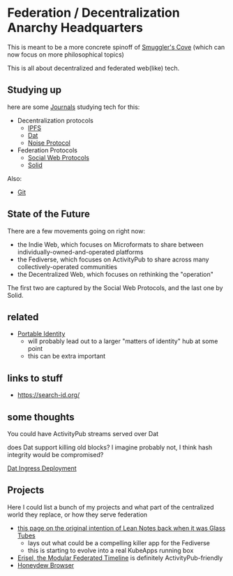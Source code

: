 # Federation / Decentralization Anarchy Headquarters

This is meant to be a more concrete spinoff of [Smuggler's Cove](58d3072a-0670-4bc3-9db2-fca214ca725e.md) (which can now focus on more philosophical topics)

This is all about decentralized and federated web(like) tech.

## Studying up

here are some [Journals](9403033b-a238-47d1-865b-4e1baa0f2577.md) studying tech for this:

- Decentralization protocols
  - [IPFS](24079268-feb1-43bd-93ae-daff3da9062e.md)
  - [Dat](435af1fd-1d1c-42b6-a591-bfa12141c031.md)
  - [Noise Protocol](42a57674-e119-4e36-a859-55901b6b0f6e.md)
- Federation Protocols
  - [Social Web Protocols](9c65b28f-122d-4243-a346-a5fabd31d7ad.md)
  - [Solid](a493d77d-4f53-4a67-90be-d6d5baa7be12.md)

Also:

- [Git](e72591d5-c372-4f03-a1a5-3d3edbd7b73f.md)

## State of the Future

There are a few movements going on right now:

- the Indie Web, which focuses on Microformats to share between individually-owned-and-operated platforms
- the Fediverse, which focuses on ActivityPub to share across many collectively-operated communities
- the Decentralized Web, which focuses on rethinking the "operation"

The first two are captured by the Social Web Protocols, and the last one by Solid.

## related

- [Portable Identity](64a52921-8c92-40bb-a0e5-16414cc96d18.md)
  - will probably lead out to a larger "matters of identity" hub at some point
  - this can be extra important

## links to stuff

- https://search-id.org/

## some thoughts

You could have ActivityPub streams served over Dat

does Dat support killing old blocks? I imagine probably not, I think hash integrity would be compromised?

[Dat Ingress Deployment](aeea8b33-4668-4c40-844c-bd16288f5bee.md)

## Projects

Here I could list a bunch of my projects and what part of the centralized world they replace, or how they serve federation

- [this page on the original intention of Lean Notes back when it was Glass Tubes](0350c64c-4975-42fc-91ca-92007cd9bcaa.md)
  - lays out what could be a compelling killer app for the Fediverse
  - this is starting to evolve into a real KubeApps running box
- [Erisel, the Modular Federated Timeline](a4698628-2fba-4d14-9f31-72b8e9688445.md) is definitely ActivityPub-friendly
- [Honeydew Browser](bbfbd925-280a-4253-ac18-5d6bfbad040c.md)
